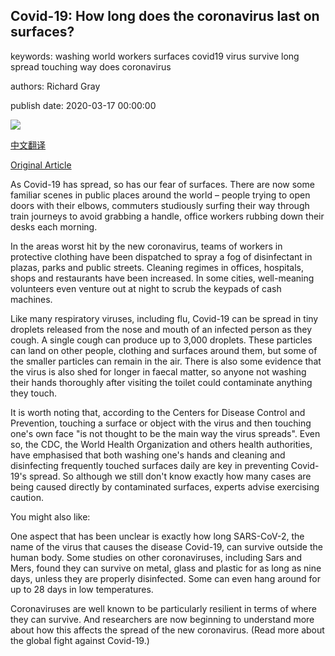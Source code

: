 ## Covid-19: How long does the coronavirus last on surfaces?

keywords: washing world workers surfaces covid19 virus survive long spread touching way does coronavirus

authors: Richard Gray

publish date: 2020-03-17 00:00:00

![](https://ichef.bbci.co.uk/wwfeatures/live/624_351/images/live/p0/86/vr/p086vryj.jpg)

[中文翻译](Covid-19%3A%20How%20long%20does%20the%20coronavirus%20last%20on%20surfaces%3F_zh.md)

[Original Article](https://www.bbc.com/future/article/20200317-covid-19-how-long-does-the-coronavirus-last-on-surfaces)

As Covid-19 has spread, so has our fear of surfaces. There are now some familiar scenes in public places around the world – people trying to open doors with their elbows, commuters studiously surfing their way through train journeys to avoid grabbing a handle, office workers rubbing down their desks each morning.

In the areas worst hit by the new coronavirus, teams of workers in protective clothing have been dispatched to spray a fog of disinfectant in plazas, parks and public streets. Cleaning regimes in offices, hospitals, shops and restaurants have been increased. In some cities, well-meaning volunteers even venture out at night to scrub the keypads of cash machines.

Like many respiratory viruses, including flu, Covid-19 can be spread in tiny droplets released from the nose and mouth of an infected person as they cough. A single cough can produce up to 3,000 droplets. These particles can land on other people, clothing and surfaces around them, but some of the smaller particles can remain in the air. There is also some evidence that the virus is also shed for longer in faecal matter, so anyone not washing their hands thoroughly after visiting the toilet could contaminate anything they touch.

It is worth noting that, according to the Centers for Disease Control and Prevention, touching a surface or object with the virus and then touching one's own face "is not thought to be the main way the virus spreads". Even so, the CDC, the World Health Organization and others health authorities, have emphasised that both washing one's hands and cleaning and disinfecting frequently touched surfaces daily are key in preventing Covid-19's spread. So although we still don't know exactly how many cases are being caused directly by contaminated surfaces, experts advise exercising caution.

You might also like:

One aspect that has been unclear is exactly how long SARS-CoV-2, the name of the virus that causes the disease Covid-19, can survive outside the human body. Some studies on other coronaviruses, including Sars and Mers, found they can survive on metal, glass and plastic for as long as nine days, unless they are properly disinfected. Some can even hang around for up to 28 days in low temperatures.

Coronaviruses are well known to be particularly resilient in terms of where they can survive. And researchers are now beginning to understand more about how this affects the spread of the new coronavirus. (Read more about the global fight against Covid-19.)